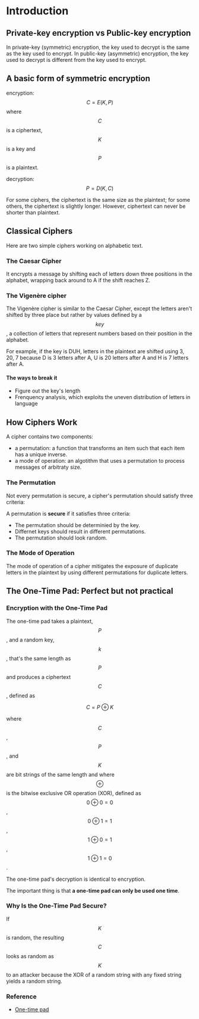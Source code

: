 # Introduction

## Private-key encryption vs Public-key encryption

In private-key (symmetric) encryption, the key used to decrypt is the same as the key
used to encrypt. In public-key (asymmetric) encryption, the key used to decrypt is
different from the key used to encrypt.

## A basic form of symmetric encryption

encryption:
$$C = E(K, P)$$ where $$C$$ is a ciphertext, $$K$$ is a key and $$P$$ is a plaintext.

decryption:
$$P = D(K, C)$$

For some ciphers, the ciphertext is the same size as the plaintext; for some
others, the ciphertext is slightly longer. However, ciphertext can never be
shorter than plaintext.

## Classical Ciphers

Here are two simple ciphers working on alphabetic text.

### The Caesar Cipher

It encrypts a message by shifting each of letters down three positions in the
alphabet, wrapping back around to A if the shift reaches Z.

### The Vigenère cipher

The Vigenère cipher is similar to the Caesar Cipher, except the letters aren't
shifted by three place but rather by values defined by a $$key$$, a collection
of letters that represent numbers based on their position in the alphabet.

For example, if the key is DUH, letters in the plaintext are shifted using
3, 20, 7 because D is 3 letters after A, U is 20 letters after A and H is
7 letters after A.

#### The ways to break it

* Figure out the key's length
* Frenquency analysis, which exploits the uneven distribution of letters in
  language

## How Ciphers Work

A cipher contains two components:

* a permutation: a function that transforms an item such that each item
  has a unique inverse.
* a mode of operation: an algotithm that uses a permutation to process
  messages of arbitraty size.

### The Permutation

Not every permutation is secure, a cipher's permutation should satisfy three
criteria:

A permutation is **secure** if it satisfies three criteria:

* The permutation should be determinied by the key.
* Differnet keys should result in different permutations.
* The permutation should look random.

### The Mode of Operation

The mode of operation of a cipher mitigates the exposure of duplicate
letters in the plaintext by using different permutations for duplicate letters.

## The One-Time Pad: Perfect but not practical

### Encryption with the One-Time Pad

The one-time pad takes a plaintext, $$P$$, and a random key, $$k$$, that's the
same length as $$P$$ and produces a ciphertext $$C$$, defined as

$$C = P \oplus K$$

where $$C$$, $$P$$, and $$K$$ are bit strings of the same length and where
$$\oplus$$ is the bitwise exclusive OR operation (XOR), defined as
$$0 \oplus 0 = 0$$, $$0 \oplus 1 = 1$$, $$1 \oplus 0 = 1$$, $$1 \oplus 1 = 0$$.

The one-time pad's decryption is identical to encryption.

The important thing is that **a one-time pad can only be used one time**.

### Why Is the One-Time Pad Secure?

If $$K$$ is random, the resulting $$C$$ looks as random as $$K$$ to an attacker
because the XOR of a random string with any fixed string yields a random string.

### Reference

* [One-time pad](https://en.wikipedia.org/wiki/One-time_pad)
